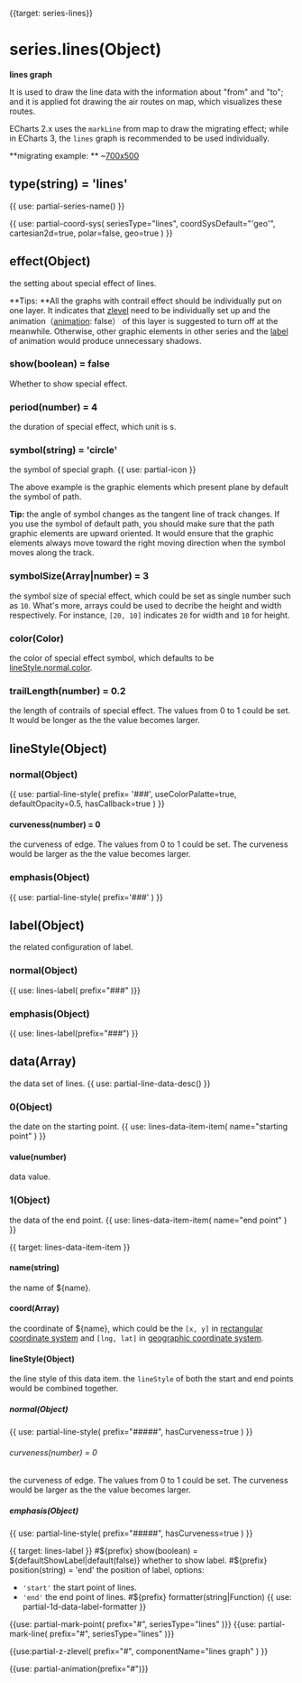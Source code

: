 
{{target: series-lines}}

# series.lines(Object)

**lines graph**

It is used to draw the line data with the information about "from" and "to"; and it is applied fot drawing the air routes on map, which visualizes these routes.

ECharts 2.x uses the `markLine` from map to draw the migrating effect; while in ECharts 3, the `lines` graph is recommended to be used individually.

**migrating example: **
~[700x500](${galleryViewPath}geo-lines&edit=1&reset=1)


## type(string) = 'lines'

{{ use: partial-series-name() }}


{{ use: partial-coord-sys(
    seriesType="lines",
    coordSysDefault="'geo'",
    cartesian2d=true,
    polar=false,
    geo=true
) }}

## effect(Object)
the setting about special effect of lines.

**Tips: **All the graphs with contrail effect should be individually put on one layer. It indicates that [zlevel](~series-lines.zlevel) need to be individually set up and the animation（[animation](~series-lines.animation): false） of this layer is suggested to turn off at the meanwhile. Otherwise, other graphic elements in other series and the [label](~series-lines.label) of animation would produce unnecessary shadows.  

### show(boolean) = false
Whether to show special effect.
### period(number) = 4
the duration of special effect, which unit is s.
### symbol(string) = 'circle'
the symbol of special graph.
{{ use: partial-icon }}

The above example is the graphic elements which present plane by default the symbol of path. 

**Tip:** the angle of symbol changes as the tangent line of track changes. If you use the symbol of default path, you should make sure that the path graphic elements are upward oriented. It would ensure that the graphic elements always move toward the right moving direction when the symbol moves along the track. 

### symbolSize(Array|number) = 3
the symbol size of special effect, which could be set as single number such as `10`. What's more, arrays could be used to decribe the height and width respectively. For instance, `[20, 10]` indicates `20` for width and  `10` for height.  

### color(Color)
the color of special effect symbol, which defaults to be [lineStyle.normal.color](~series-lines.lineStyle.normal.color).

### trailLength(number) = 0.2
the length of contrails of special effect.  The values from 0 to 1 could be set. It would be longer as the the value becomes larger. 

## lineStyle(Object)
### normal(Object)
{{ use: partial-line-style(
    prefix= '###',
    useColorPalatte=true,
    defaultOpacity=0.5,
    hasCallback=true
) }}

#### curveness(number) = 0
the curveness of edge. The values from 0 to 1 could be set. The curveness would be larger as the the value becomes larger. 

### emphasis(Object)
{{ use: partial-line-style(
    prefix='###'
) }}

## label(Object)
the related configuration of label.
### normal(Object)
{{ use: lines-label(
    prefix="###"
)}}
### emphasis(Object)
{{ use: lines-label(prefix="###") }}

## data(Array)
the data set of lines.
{{ use: partial-line-data-desc() }}

### 0(Object)
the date on the starting point.
{{ use: lines-data-item-item(
    name="starting point"
) }}
#### value(number)
data value.

### 1(Object)
the data of the end point.
{{ use: lines-data-item-item(
    name="end point"
) }}


{{ target: lines-data-item-item }}
#### name(string)
the name of ${name}.
#### coord(Array)
the coordinate of ${name}, which could be the `[x, y]` in [rectangular coordinate system](~grid) and `[lng, lat]` in [geographic coordinate system](~geo).

#### lineStyle(Object)
the line style of this data item. the `lineStyle` of both the start and end points would be combined together.
##### normal(Object)
{{ use: partial-line-style(
    prefix="#####",
    hasCurveness=true
) }}
###### curveness(number) = 0
the curveness of edge. The values from 0 to 1 could be set. The curveness would be larger as the the value becomes larger. 
##### emphasis(Object)
{{ use: partial-line-style(
    prefix="#####",
    hasCurveness=true
) }}


{{ target: lines-label }}
#${prefix} show(boolean) = ${defaultShowLabel|default(false)}
whether to show label.
#${prefix} position(string) = 'end'
the position of label, options: 
+ `'start'` the start point of lines.
+ `'end'`   the end point of lines.
#${prefix} formatter(string|Function)
{{ use: partial-1d-data-label-formatter }}

{{use: partial-mark-point(
    prefix="#",
    seriesType="lines"
)}}
{{use: partial-mark-line(
    prefix="#",
    seriesType="lines"
)}}

{{use:partial-z-zlevel(
    prefix="#",
    componentName="lines graph"
) }}

{{use: partial-animation(prefix="#")}}
